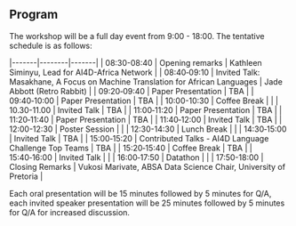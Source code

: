 

## Program

The workshop will be a full day event from 9:00 - 18:00. The tentative schedule is as follows:

|-------|--------|-------|
| 08:30-08:40 | Opening remarks | Kathleen Siminyu, Lead for AI4D-Africa Network | 
| 08:40‑09:10 | Invited Talk: Masakhane, A Focus on Machine Translation for African Languages | Jade Abbott (Retro Rabbit) | 
| 09:20‑09:40 | Paper Presentation | TBA |
| 09:40‑10:00 | Paper Presentation | TBA |
| 10:00-10:30 | Coffee Break |  |
| 10.30-11.00 | Invited Talk | TBA |
| 11:00‑11:20 | Paper Presentation | TBA |
| 11:20‑11:40 | Paper Presentation | TBA |
| 11:40‑12:00 | Invited Talk | TBA |
| 12:00-12:30 | Poster Session |  |
| 12:30-14:30 | Lunch Break |  |
| 14:30‑15:00 | Invited Talk | TBA |
| 15:00‑15:20 | Contributed Talks - AI4D Language Challenge Top Teams | TBA |
| 15:20‑15:40 | Coffee Break | TBA |
| 15:40‑16:00 | Invited Talk |  |
| 16:00‑17:50 | Datathon |  |
| 17:50-18:00 | Closing Remarks | Vukosi Marivate, ABSA Data Science Chair, University of Pretoria |



Each oral presentation will be 15 minutes followed by 5 minutes for Q/A, each invited speaker presentation will be 25 minutes followed by 5 minutes for Q/A for increased discussion. 